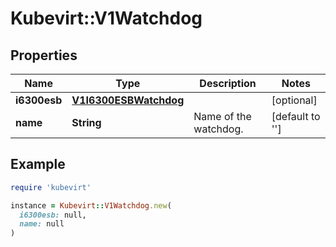 # Kubevirt::V1Watchdog

## Properties

| Name | Type | Description | Notes |
| ---- | ---- | ----------- | ----- |
| **i6300esb** | [**V1I6300ESBWatchdog**](V1I6300ESBWatchdog.md) |  | [optional] |
| **name** | **String** | Name of the watchdog. | [default to &#39;&#39;] |

## Example

```ruby
require 'kubevirt'

instance = Kubevirt::V1Watchdog.new(
  i6300esb: null,
  name: null
)
```

